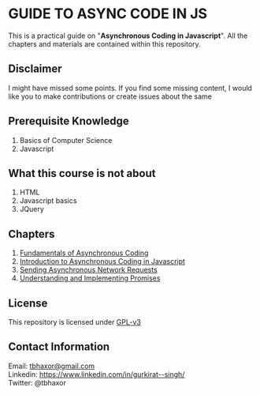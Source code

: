 # GUIDE TO ASYNC CODE IN JS

This is a practical guide on "**Asynchronous Coding in Javascript**". All the chapters and materials are contained within this repository.

## Disclaimer

I might have missed some points. If you find some missing content, I would like you to make contributions or create issues about the same

## Prerequisite Knowledge

1. Basics of Computer Science
2. Javascript

## What this course is not about

1. HTML
2. Javascript basics
3. JQuery

## Chapters

1. [Fundamentals of Asynchronous Coding](https://github.com/tbhaxor/GUIDE-TO-ASYNC-CODE-IN-JS/tree/chapter-1)
2. [Introduction to Asynchronous Coding in Javascript](https://github.com/tbhaxor/GUIDE-TO-ASYNC-CODE-IN-JS/tree/chapter-2)
3. [Sending Asynchronous Network Requests](https://github.com/tbhaxor/GUIDE-TO-ASYNC-CODE-IN-JS/tree/chapter-3)
4. [Understanding and Implementing Promises](https://github.com/tbhaxor/GUIDE-TO-ASYNC-CODE-IN-JS/tree/chapter-4)

## License

This repository is licensed under [GPL-v3](https://github.com/tbhaxor/GUIDE-TO-ASYNC-CODE-IN-JS/blob/master/LICENSE)

## Contact Information

Email: tbhaxor@gmail.com <br>
Linkedin: https://www.linkedin.com/in/gurkirat--singh/ <br>
Twitter: @tbhaxor
